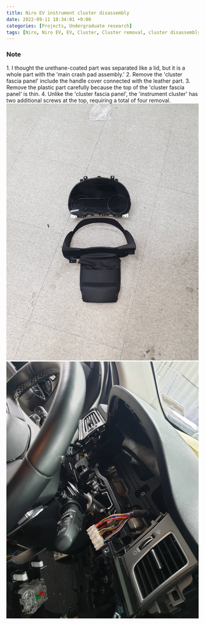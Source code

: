 ```yaml
---
title: Niro EV instrument cluster disassembly
date: 2022-09-11 18:34:01 +9:00
categories: [Projects, Undergraduate research]
tags: [Niro, Niro EV, EV, Cluster, Cluster removal, cluster disassembly, kia niro, Kia]
---
```


<h3>Note</h3>
1. I thought the urethane-coated part was separated like a lid, but it is a whole part with the 'main crash pad assembly.'
2. Remove the 'cluster fascia panel' include the handle cover connected with the leather part.
3. Remove the plastic part carefully because the top of the 'cluster fascia panel' is thin.
4. Unlike the 'cluster fascia panel', the 'instrument cluster' has two additional screws at the top, requiring a total of four removal.

<br>
<img src="/assets/img/NEV_Cluster/1.jpg" alt="Niro EV instrument cluster fascia panel removal">
<img src="/assets/img/NEV_Cluster/2.jpg" alt="Niro EV instrument cluster disassembled view">
